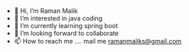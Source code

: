 - 👋 Hi, I’m Raman Malik
- 👀 I’m interested in java coding
- 🌱 I’m currently learning spring boot
- 💞️ I’m looking forward to collaborate 
- 📫 How to reach me .... mail me ramanmaliks@gmail.com

<!---
ramanmaliks/ramanmaliks is a ✨ special ✨ repository because its `README.md` (this file) appears on your GitHub profile.
You can click the Preview link to take a look at your changes.
--->
